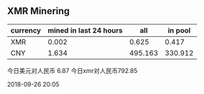 ## XMR Minering

|currency|mined in last 24 hours|all|in pool|
|---|---|---|---|
|XMR|0.002|0.625|0.417|
|CNY|1.634|495.163|330.912|

今日美元对人民币 6.87	今日xmr对人民币792.85


2018-09-26 20:05
